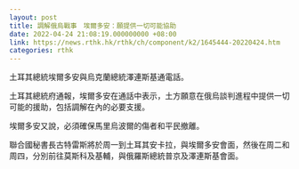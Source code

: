 ```yaml
---
layout: post
title: 調解俄烏戰事　埃爾多安：願提供一切可能協助
date: 2022-04-24 21:08:19.000000000 +08:00
link: https://news.rthk.hk/rthk/ch/component/k2/1645444-20220424.htm
categories: rthk
---
```


土耳其總統埃爾多安與烏克蘭總統澤連斯基通電話。

土耳其總統府通報，埃爾多安在通話中表示，土方願意在俄烏談判進程中提供一切可能的援助，包括調解在內的必要支援。

埃爾多安又說，必須確保馬里烏波爾的傷者和平民撤離。

聯合國秘書長古特雷斯將於周一到土耳其安卡拉，與埃爾多安會面，然後在周二和周四，分別前往莫斯科及基輔，與俄羅斯總統普京及澤連斯基會面。
